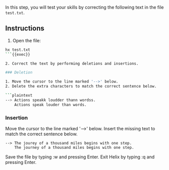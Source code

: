 In this step, you will test your skills by correcting the following text in the file `test.txt`.

## Instructions

1. Open the file:
```sh
hx test.txt
```{{exec}}

2. Correct the text by performing deletions and insertions.

### Deletion

1. Move the cursor to the line marked '-->' below.
2. Delete the extra characters to match the correct sentence below.

```plaintext
--> Actions speakk loudder thann wordss.
    Actions speak louder than words.
```

### Insertion
Move the cursor to the line marked '-->' below.
Insert the missing text to match the correct sentence below.
```plaintext
--> The jourey of a thousand miles begins with one step.
    The journey of a thousand miles begins with one step.
```

Save the file by typing :w and pressing Enter.
Exit Helix by typing :q and pressing Enter.
